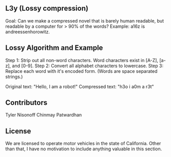 ## L3y (Lossy compression)

Goal: Can we make a compressed novel that is barely human readable, but readable by a computer for > 90% of the words?
Example: a16z is andreessenhorowitz.

## Lossy Algorithm and Example

Step 1: Strip out all non-word characters. Word characters exist in [A-Z], [a-z], and [0-9].
Step 2: Convert all alphabet characters to lowercase.
Step 3: Replace each word with it's encoded form. (Words are space separated strings.)

Original text: "Hello, I am a robot!"
Compressed text: "h3o i a0m a r3t"

## Contributors

Tyler Nisonoff
Chinmay Patwardhan

## License

We are licensed to operate motor vehicles in the state of California. Other than that, I have no motivation to include anything valuable in this section.